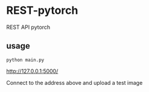 # REST-pytorch
REST API pytorch

## usage
```
python main.py
```
http://127.0.0.1:5000/

Connect to the address above and upload a test image
